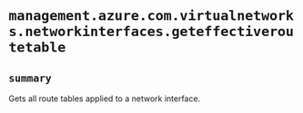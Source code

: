 # `management.azure.com.virtualnetworks.networkinterfaces.geteffectiveroutetable`

## `summary`
Gets all route tables applied to a network interface.


